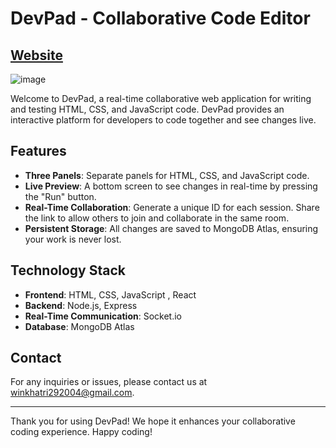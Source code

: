 # DevPad - Collaborative Code Editor

## [Website](https://devpad2-0.onrender.com)

![image](https://github.com/vin-00/devpad2.0/assets/132657698/9f35bc22-0262-45df-b15e-c4f615399963)


Welcome to DevPad, a real-time collaborative web application for writing and testing HTML, CSS, and JavaScript code. DevPad provides an interactive platform for developers to code together and see changes live.

## Features

- **Three Panels**: Separate panels for HTML, CSS, and JavaScript code.
- **Live Preview**: A bottom screen to see changes in real-time by pressing the "Run" button.
- **Real-Time Collaboration**: Generate a unique ID for each session. Share the link to allow others to join and collaborate in the same room.
- **Persistent Storage**: All changes are saved to MongoDB Atlas, ensuring your work is never lost.

## Technology Stack

- **Frontend**: HTML, CSS, JavaScript , React
- **Backend**: Node.js, Express
- **Real-Time Communication**: Socket.io
- **Database**: MongoDB Atlas

## Contact

For any inquiries or issues, please contact us at [winkhatri292004@gmail.com](mailto:winkhatri292004@gmail.com).

---

Thank you for using DevPad! We hope it enhances your collaborative coding experience. Happy coding!
